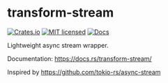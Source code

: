# transform-stream

[![Crates.io][crates-badge]][crates-url]
[![MIT licensed][mit-badge]][mit-url]
[![Docs][docs-badge]][docs-url]

[crates-badge]: https://img.shields.io/crates/v/transform-stream.svg
[crates-url]: https://crates.io/crates/transform-stream
[mit-badge]: https://img.shields.io/badge/license-MIT-blue.svg
[mit-url]: LICENSE
[docs-badge]: https://docs.rs/transform-stream/badge.svg
[docs-url]: https://docs.rs/transform-stream/

Lightweight async stream wrapper.

Documentation: <https://docs.rs/transform-stream/>

Inspired by <https://github.com/tokio-rs/async-stream>
